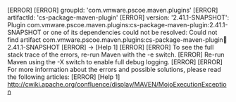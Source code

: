 [ERROR] 
[ERROR] groupId: 'com.vmware.pscoe.maven.plugins'
[ERROR] artifactId: 'cs-package-maven-plugin'
[ERROR] version: '2.41.1-SNAPSHOT': Plugin com.vmware.pscoe.maven.plugins:cs-package-maven-plugin:2.41.1-SNAPSHOT or one of its dependencies could not be resolved: Could not find artifact com.vmware.pscoe.maven.plugins:cs-package-maven-plugin:jar:2.41.1-SNAPSHOT
[ERROR] -> [Help 1]
[ERROR] 
[ERROR] To see the full stack trace of the errors, re-run Maven with the -e switch.
[ERROR] Re-run Maven using the -X switch to enable full debug logging.
[ERROR] 
[ERROR] For more information about the errors and possible solutions, please read the following articles:
[ERROR] [Help 1] http://cwiki.apache.org/confluence/display/MAVEN/MojoExecutionException
